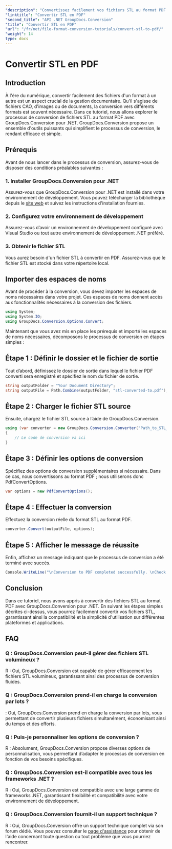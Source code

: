```yaml
---
"description": "Convertissez facilement vos fichiers STL au format PDF grâce à GroupDocs.Conversion pour .NET. Simplifiez la gestion de vos documents."
"linktitle": "Convertir STL en PDF"
"second_title": "API .NET GroupDocs.Conversion"
"title": "Convertir STL en PDF"
"url": "/fr/net/file-format-conversion-tutorials/convert-stl-to-pdf/"
"weight": 14
type: docs
---
```

# Convertir STL en PDF

## Introduction
À l'ère du numérique, convertir facilement des fichiers d'un format à un autre est un aspect crucial de la gestion documentaire. Qu'il s'agisse de fichiers CAO, d'images ou de documents, la conversion vers différents formats est souvent nécessaire. Dans ce tutoriel, nous allons explorer le processus de conversion de fichiers STL au format PDF avec GroupDocs.Conversion pour .NET. GroupDocs.Conversion propose un ensemble d'outils puissants qui simplifient le processus de conversion, le rendant efficace et simple.
## Prérequis
Avant de nous lancer dans le processus de conversion, assurez-vous de disposer des conditions préalables suivantes :
### 1. Installer GroupDocs.Conversion pour .NET
Assurez-vous que GroupDocs.Conversion pour .NET est installé dans votre environnement de développement. Vous pouvez télécharger la bibliothèque depuis le [site web](https://releases.groupdocs.com/conversion/net/) et suivez les instructions d'installation fournies.
### 2. Configurez votre environnement de développement
Assurez-vous d’avoir un environnement de développement configuré avec Visual Studio ou tout autre environnement de développement .NET préféré.
### 3. Obtenir le fichier STL
Vous aurez besoin d'un fichier STL à convertir en PDF. Assurez-vous que le fichier STL est stocké dans votre répertoire local.

## Importer des espaces de noms
Avant de procéder à la conversion, vous devez importer les espaces de noms nécessaires dans votre projet. Ces espaces de noms donnent accès aux fonctionnalités nécessaires à la conversion des fichiers.

```csharp
using System;
using System.IO;
using GroupDocs.Conversion.Options.Convert;
```

Maintenant que vous avez mis en place les prérequis et importé les espaces de noms nécessaires, décomposons le processus de conversion en étapes simples :
## Étape 1 : Définir le dossier et le fichier de sortie
Tout d’abord, définissez le dossier de sortie dans lequel le fichier PDF converti sera enregistré et spécifiez le nom du fichier de sortie.
```csharp
string outputFolder = "Your Document Directory";
string outputFile = Path.Combine(outputFolder, "stl-converted-to.pdf");
```
## Étape 2 : Charger le fichier STL source
Ensuite, chargez le fichier STL source à l’aide de GroupDocs.Conversion.
```csharp
using (var converter = new GroupDocs.Conversion.Converter("Path_to_STL_File"))
{
    // Le code de conversion va ici
}
```
## Étape 3 : Définir les options de conversion
Spécifiez des options de conversion supplémentaires si nécessaire. Dans ce cas, nous convertissons au format PDF ; nous utiliserons donc PdfConvertOptions.
```csharp
var options = new PdfConvertOptions();
```
## Étape 4 : Effectuer la conversion
Effectuez la conversion réelle du format STL au format PDF.
```csharp
converter.Convert(outputFile, options);
```
## Étape 5 : Afficher le message de réussite
Enfin, affichez un message indiquant que le processus de conversion a été terminé avec succès.
```csharp
Console.WriteLine("\nConversion to PDF completed successfully. \nCheck output in {0}", outputFolder);
```

## Conclusion
Dans ce tutoriel, nous avons appris à convertir des fichiers STL au format PDF avec GroupDocs.Conversion pour .NET. En suivant les étapes simples décrites ci-dessus, vous pourrez facilement convertir vos fichiers STL, garantissant ainsi la compatibilité et la simplicité d'utilisation sur différentes plateformes et applications.
## FAQ
### Q : GroupDocs.Conversion peut-il gérer des fichiers STL volumineux ?
R : Oui, GroupDocs.Conversion est capable de gérer efficacement les fichiers STL volumineux, garantissant ainsi des processus de conversion fluides.
### Q : GroupDocs.Conversion prend-il en charge la conversion par lots ?
: Oui, GroupDocs.Conversion prend en charge la conversion par lots, vous permettant de convertir plusieurs fichiers simultanément, économisant ainsi du temps et des efforts.
### Q : Puis-je personnaliser les options de conversion ?
R : Absolument, GroupDocs.Conversion propose diverses options de personnalisation, vous permettant d’adapter le processus de conversion en fonction de vos besoins spécifiques.
### Q : GroupDocs.Conversion est-il compatible avec tous les frameworks .NET ?
R : Oui, GroupDocs.Conversion est compatible avec une large gamme de frameworks .NET, garantissant flexibilité et compatibilité avec votre environnement de développement.
### Q : GroupDocs.Conversion fournit-il un support technique ?
R : Oui, GroupDocs.Conversion offre un support technique complet via son forum dédié. Vous pouvez consulter le [page d'assistance](https://forum.groupdocs.com/c/conversion/11) pour obtenir de l'aide concernant toute question ou tout problème que vous pourriez rencontrer.